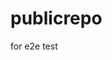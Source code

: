# publicrepo
for e2e test




























































































































































































































































































































































































































































































































































































































































































































































































































































































































































































































































































































































































































































































































































































































































































































































































































































































































































































































































































































































































































































































































































































































































































































































































































































































































































































































































































































































































































































































































































































































































































































































































































































































































































































































































































































































































































































































































































































































































































































































































































































































































































































































































































































































































































































































































































































































































































































































